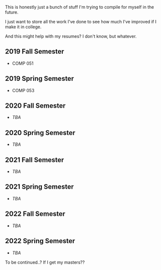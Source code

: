This is honestly just a bunch of stuff I'm trying to compile for myself in the future.

I just want to store all the work I've done to see how much I've improved if I make it in college.

And this might help with my resumes? I don't know, but whatever.


## **2019 Fall Semester**
- COMP 051

## **2019 Spring Semester**
- COMP 053

## **2020 Fall Semester**
- _TBA_

## **2020 Spring Semester**
- _TBA_

## **2021 Fall Semester**
- _TBA_

## **2021 Spring Semester**
- _TBA_

## **2022 Fall Semester**
- _TBA_

## **2022 Spring Semester**
- _TBA_


To be continued..? If I get my masters??
